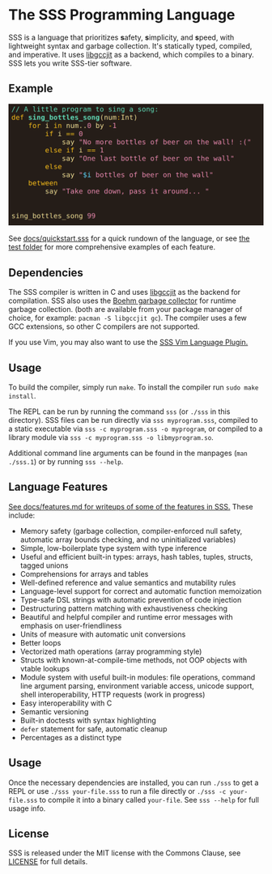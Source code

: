 # The SSS Programming Language

SSS is a language that prioritizes **s**afety, **s**implicity, and **s**peed,
with lightweight syntax and garbage collection. It's statically typed,
compiled, and imperative. It uses [libgccjit](https://gcc.gnu.org/wiki/JIT) as
a backend, which compiles to a binary. SSS lets you write SSS-tier software.

## Example

![A quick demo of the code](sss-99bottles.png)

See [docs/quickstart.sss](docs/quickstart.sss) for a quick rundown of the
language, or see [the test folder](test/) for more comprehensive examples of
each feature.

## Dependencies

The SSS compiler is written in C and uses
[libgccjit](https://gcc.gnu.org/onlinedocs/jit/) as the backend for
compilation. SSS also uses the [Boehm garbage
collector](https://www.hboehm.info/gc/) for runtime garbage collection. (both
are available from your package manager of choice, for example: `pacman -S
libgccjit gc`). The compiler uses a few GCC extensions, so other C compilers
are not supported.

If you use Vim, you may also want to use the [SSS Vim Language Plugin.](https://github.com/bruce-hill/vim-sss)

## Usage

To build the compiler, simply run `make`. To install the compiler run `sudo
make install`.

The REPL can be run by running the command `sss` (or `./sss` in this
directory). SSS files can be run directly via `sss myprogram.sss`, compiled
to a static executable via `sss -c myprogram.sss -o myprogram`, or compiled to a
library module via `sss -c myprogram.sss -o libmyprogram.so`.

Additional command line arguments can be found in the manpages (`man
./sss.1`) or by running `sss --help`.

## Language Features

[See docs/features.md for writeups of some of the features in
SSS.](docs/features.md) These include:

- Memory safety (garbage collection, compiler-enforced null safety, automatic
  array bounds checking, and no uninitialized variables)
- Simple, low-boilerplate type system with type inference
- Useful and efficient built-in types: arrays, hash tables, tuples, structs,
  tagged unions
- Comprehensions for arrays and tables
- Well-defined reference and value semantics and mutability rules
- Language-level support for correct and automatic function memoization
- Type-safe DSL strings with automatic prevention of code injection
- Destructuring pattern matching with exhaustiveness checking
- Beautiful and helpful compiler and runtime error messages with emphasis on
  user-friendliness
- Units of measure with automatic unit conversions
- Better loops
- Vectorized math operations (array programming style)
- Structs with known-at-compile-time methods, not OOP objects with vtable
  lookups
- Module system with useful built-in modules: file operations, command line
  argument parsing, environment variable access, unicode support, shell
  interoperability, HTTP requests (work in progress)
- Easy interoperability with C
- Semantic versioning
- Built-in doctests with syntax highlighting
- `defer` statement for safe, automatic cleanup
- Percentages as a distinct type

## Usage

Once the necessary dependencies are installed, you can run `./sss` to get a
REPL or use `./sss your-file.sss` to run a file directly or `./sss -c
your-file.sss` to compile it into a binary called `your-file`. See `sss --help`
for full usage info.

## License

SSS is released under the MIT license with the Commons Clause, see
[LICENSE](LICENSE) for full details.
